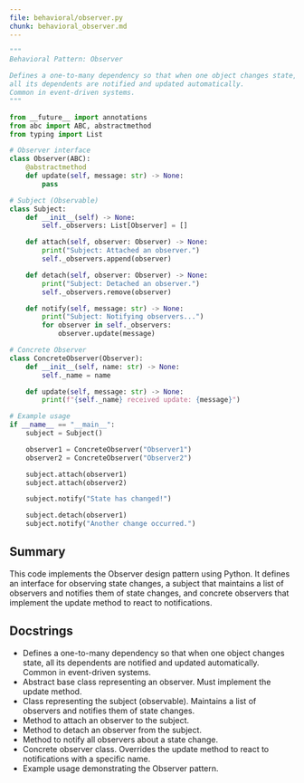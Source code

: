 ```yaml
---
file: behavioral/observer.py
chunk: behavioral_observer.md
---
```


```python
"""
Behavioral Pattern: Observer

Defines a one-to-many dependency so that when one object changes state,
all its dependents are notified and updated automatically.
Common in event-driven systems.
"""

from __future__ import annotations
from abc import ABC, abstractmethod
from typing import List

# Observer interface
class Observer(ABC):
    @abstractmethod
    def update(self, message: str) -> None:
        pass

# Subject (Observable)
class Subject:
    def __init__(self) -> None:
        self._observers: List[Observer] = []

    def attach(self, observer: Observer) -> None:
        print("Subject: Attached an observer.")
        self._observers.append(observer)

    def detach(self, observer: Observer) -> None:
        print("Subject: Detached an observer.")
        self._observers.remove(observer)

    def notify(self, message: str) -> None:
        print("Subject: Notifying observers...")
        for observer in self._observers:
            observer.update(message)

# Concrete Observer
class ConcreteObserver(Observer):
    def __init__(self, name: str) -> None:
        self._name = name

    def update(self, message: str) -> None:
        print(f"{self._name} received update: {message}")

# Example usage
if __name__ == "__main__":
    subject = Subject()

    observer1 = ConcreteObserver("Observer1")
    observer2 = ConcreteObserver("Observer2")

    subject.attach(observer1)
    subject.attach(observer2)

    subject.notify("State has changed!")

    subject.detach(observer1)
    subject.notify("Another change occurred.")

```

## Summary
This code implements the Observer design pattern using Python. It defines an interface for observing state changes, a subject that maintains a list of observers and notifies them of state changes, and concrete observers that implement the update method to react to notifications.

## Docstrings
- Defines a one-to-many dependency so that when one object changes state,
all its dependents are notified and updated automatically. Common in event-driven systems.
- Abstract base class representing an observer. Must implement the update method.
- Class representing the subject (observable). Maintains a list of observers and notifies them of state changes.
- Method to attach an observer to the subject.
- Method to detach an observer from the subject.
- Method to notify all observers about a state change.
- Concrete observer class. Overrides the update method to react to notifications with a specific name.
- Example usage demonstrating the Observer pattern.

